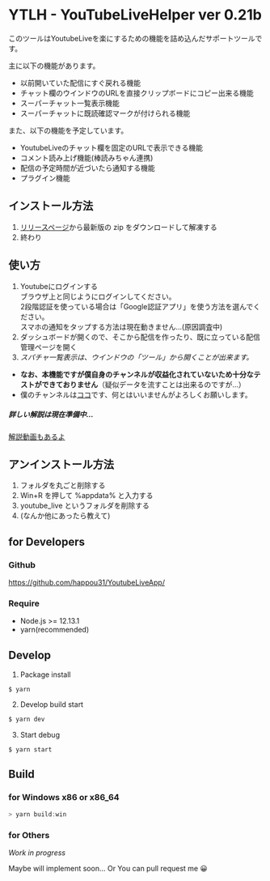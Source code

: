 # YTLH - YouTubeLiveHelper ver 0.21b

このツールはYoutubeLiveを楽にするための機能を詰め込んだサポートツールです。

主に以下の機能があります。

- 以前開いていた配信にすぐ戻れる機能
- チャット欄のウインドウのURLを直接クリップボードにコピー出来る機能
- スーパーチャット一覧表示機能
- スーパーチャットに既読確認マークが付けられる機能

また、以下の機能を予定しています。

- YoutubeLiveのチャット欄を固定のURLで表示できる機能
- コメント読み上げ機能(棒読みちゃん連携)
- 配信の予定時間が近づいたら通知する機能
- プラグイン機能

## インストール方法
1. [リリースページ](https://github.com/happou31/YoutubeLiveApp/releases)から最新版の zip をダウンロードして解凍する
2. 終わり

## 使い方
1. Youtubeにログインする  
ブラウザ上と同じようにログインしてください。  
2段階認証を使っている場合は「Google認証アプリ」を使う方法を選んでください。  
スマホの通知をタップする方法は現在動きません…(原因調査中)
2. ダッシュボードが開くので、そこから配信を作ったり、既に立っている配信管理ページを開く　
3. *スパチャ一覧表示は、ウインドウの「ツール」から開くことが出来ます。*
  - **なお、本機能ですが僕自身のチャンネルが収益化されていないため十分なテストができておりません**（疑似データを流すことは出来るのですが…）
  - 僕のチャンネルは[ココ](https://www.youtube.com/channel/UCn9PQpGGbbcoq82TLnXYK5Q)です、何とはいいませんがよろしくお願いします。

##### *詳しい解説は現在準備中…*
[解説動画もあるよ](https://www.youtube.com/watch?v=g88_v_hfOcQ&feature=youtu.be)

## アンインストール方法
1. フォルダを丸ごと削除する
2. Win+R を押して %appdata% と入力する
3. youtube_live というフォルダを削除する
4. (なんか他にあったら教えて)

## for Developers

### Github
https://github.com/happou31/YoutubeLiveApp/

### Require

- Node.js >= 12.13.1
- yarn(recommended)

## Develop

1. Package install
```
$ yarn
```

2. Develop build start
```bash
$ yarn dev
```

3. Start debug
```
$ yarn start
```

## Build

### for Windows x86 or x86_64
```powershell
> yarn build:win
```

### for Others

_Work in progress_

Maybe will implement soon...
Or You can pull request me 😀
